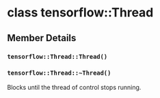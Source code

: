 # class tensorflow::Thread

## Member Details

### `tensorflow::Thread::Thread()` <a id="tensorflow_Thread_Thread"></a>

### `tensorflow::Thread::~Thread()` <a id="tensorflow_Thread_Thread"></a>

Blocks until the thread of control stops running.

